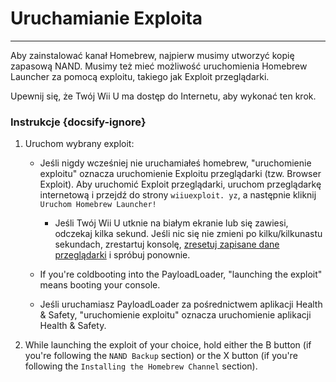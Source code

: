 # Uruchamianie Exploita
---
Aby zainstalować kanał Homebrew, najpierw musimy utworzyć kopię zapasową NAND. Musimy też mieć możliwość uruchomienia Homebrew Launcher za pomocą exploitu, takiego jak Exploit przeglądarki.

Upewnij się, że Twój Wii U ma dostęp do Internetu, aby wykonać ten krok.

### Instrukcje {docsify-ignore}

1. Uruchom wybrany exploit:
    - Jeśli nigdy wcześniej nie uruchamiałeś homebrew, "uruchomienie exploitu" oznacza uruchomienie Exploitu przeglądarki (tzw. Browser Exploit). Aby uruchomić Exploit przeglądarki, uruchom przeglądarkę internetową i przejdź do strony `wiiuexploit. yz`, a następnie kliknij `Uruchom Homebrew Launcher!`
        - Jeśli Twój Wii U utknie na białym ekranie lub się zawiesi, odczekaj kilka sekund. Jeśli nic się nie zmieni po kilku/kilkunastu sekundach, zrestartuj konsolę, [zresetuj zapisane dane przeglądarki](https://en-americas-support.nintendo.com/app/answers/detail/a_id/1507/~/how-to-delete-the-internet-browser-history) i spróbuj ponownie.

    - If you're coldbooting into the PayloadLoader, "launching the exploit" means booting your console.

    - Jeśli uruchamiasz PayloadLoader za pośrednictwem aplikacji Health & Safety, "uruchomienie exploitu" oznacza uruchomienie aplikacji Health & Safety.

1. While launching the exploit of your choice, hold either the B button (if you're following the `NAND Backup` section) or the X button (if you're following the `Installing the Homebrew Channel` section).

